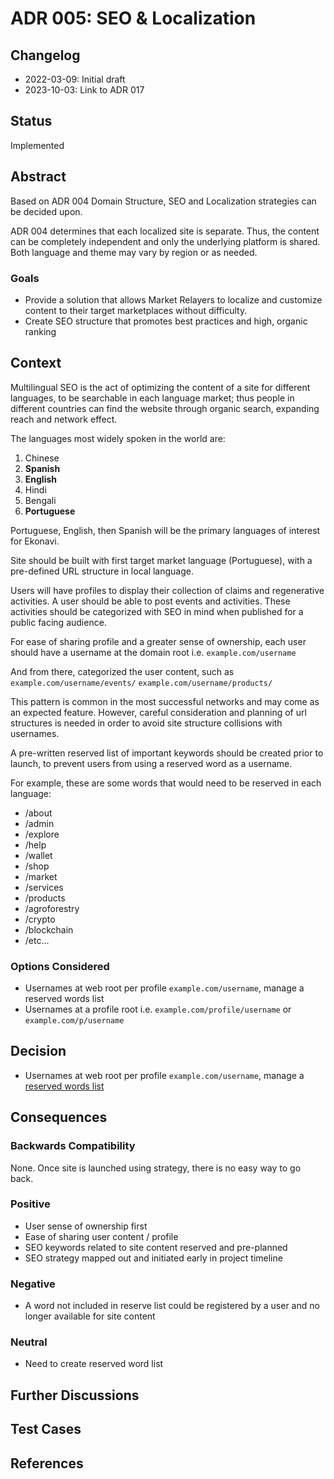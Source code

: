 # ADR 005: SEO & Localization

## Changelog
* 2022-03-09: Initial draft
* 2023-10-03: Link to ADR 017

## Status
Implemented

## Abstract
Based on ADR 004 Domain Structure, SEO and Localization strategies can be decided upon. 

ADR 004 determines that each localized site is separate. Thus, the content can be completely independent and only the underlying platform is shared. Both language and theme may vary by region or as needed.

### Goals
* Provide a solution that allows Market Relayers to localize and customize content to their target marketplaces without difficulty.
* Create SEO structure that promotes best practices and high, organic ranking

## Context
Multilingual SEO is the act of optimizing the content of a site for different languages, to be searchable in each language market; thus people in different countries can find the website through organic search, expanding reach and network effect.

The languages most widely spoken in the world are:
1. Chinese
2. **Spanish**
3. **English**
4. Hindi
5. Bengali
6. **Portuguese**

Portuguese, English, then Spanish will be the primary languages of interest for Ekonavi.

Site should be built with first target market language (Portuguese), with a pre-defined URL structure in local language.

Users will have profiles to display their collection of claims and regenerative activities. A user should be able to post events and activities. These activities should be categorized with SEO in mind when published for a public facing audience.

For ease of sharing profile and a greater sense of ownership, each user should have a username at the domain root i.e. `example.com/username`

And from there, categorized the user content, such as `example.com/username/events/` `example.com/username/products/`

This pattern is common in the most successful networks and may come as an expected feature. However, careful consideration and planning of url structures is needed in order to avoid site structure collisions with usernames.

A pre-written reserved list of important keywords should be created prior to launch, to prevent users from using a reserved word as a username.

For example, these are some words that would need to be reserved in each language:
* /about
* /admin
* /explore
* /help
* /wallet
* /shop
* /market
* /services
* /products
* /agroforestry
* /crypto
* /blockchain
* /etc...

### Options Considered
* Usernames at web root per profile `example.com/username`, manage a reserved words list
* Usernames at a profile root i.e. `example.com/profile/username` or `example.com/p/username`

## Decision
* Usernames at web root per profile `example.com/username`, manage a [reserved words list](https://github.com/Ekonavi/ekonavi-adr-docs/blob/main/architecture-design-records/adr-017-route-reservations-and-shortlinks.md)

## Consequences

### Backwards Compatibility
None. Once site is launched using strategy, there is no easy way to go back.

### Positive
* User sense of ownership first
* Ease of sharing user content / profile
* SEO keywords related to site content reserved and pre-planned
* SEO strategy mapped out and initiated early in project timeline

### Negative
* A word not included in reserve list could be registered by a user and no longer available for site content

### Neutral
* Need to create reserved word list

## Further Discussions

## Test Cases

## References
